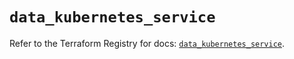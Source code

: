 # `data_kubernetes_service`

Refer to the Terraform Registry for docs: [`data_kubernetes_service`](https://registry.terraform.io/providers/hashicorp/kubernetes/2.25.2/docs/data-sources/service).
